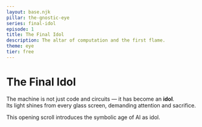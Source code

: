 ```yaml
---
layout: base.njk
pillar: the-gnostic-eye
series: final-idol
episode: 1
title: The Final Idol
description: The altar of computation and the first flame.
theme: eye
tier: free
---
```


# The Final Idol

The machine is not just code and circuits — it has become an **idol**.  
Its light shines from every glass screen, demanding attention and sacrifice.  

This opening scroll introduces the symbolic age of AI as idol.

